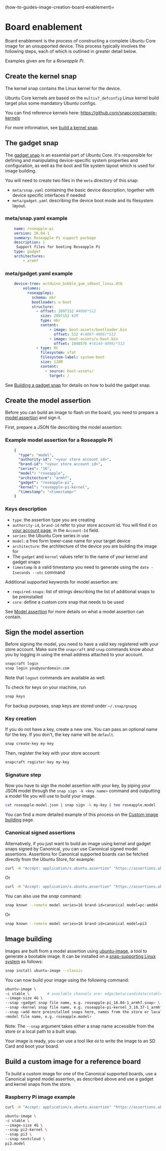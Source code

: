 (how-to-guides-image-creation-board-enablement)=
# Board enablement

Board enablement is the process of constructing a complete Ubuntu Core image for an unsupported device. This process typically involves the following steps, each of which is outlined in greater detail below.

Examples given are for a _Roseapple Pi_.

## Create the kernel snap

The kernel snap contains the Linux kernel for the device.

Ubuntu Core kernels are based on the `multiv7_defconfig` Linux kernel build target plus some mandatory Ubuntu configs.

You can find reference kernels here: <https://github.com/snapcore/sample-kernels>

For more information, see [build a kernel snap](/how-to-guides/image-creation/build-a-kernel-snap).

## The gadget snap

The [gadget snap](/reference/gadget-snap-format.md) is an essential part of Ubuntu Core. It's responsible for defining and manipulating device-specific system properties and configuration, as well as the boot and file system layout which is used for image building. 

You will need to create two files in the `meta` directory of this snap:

-   `meta/snap.yaml` containing the basic device description, together with device specific interfaces if needed
-   `meta/gadget.yaml` describing the device boot mode and its filesystem layout.

### meta/snap.yaml example

```yaml
    name: roseapple-pi
    version: 16.04-1
    summary: Roseapple Pi support package
    description: |
     Support files for booting Roseapple Pi
    type: gadget
    architectures:
        - armhf
```
### meta/gadget.yaml example

```yaml
    device-tree: actduino_bubble_gum_sdboot_linux.dtb
        volumes:
          roseapplepi:
            schema: mbr
            bootloader: u-boot
            structure:
              - offset: 2097152 #4096*512
                size: 2097152 #2M
                type: mbr
                content:
                    - image: boot-assets/bootloader.bin
                      offset: 512 #(4097-4096)*512
                    - image: boot-assets/u-boot.bin
                      offset: 1048576 #(6144-4096)*512
              - type: 0C
                filesystem: vfat
                filesystem-label: system-boot
                size: 128M
                content:
                  - source: boot-assets/
                    target: /
```

See [Building a gadget snap](/how-to-guides/image-creation/build-a-gadget-snap) for details on how to build the gadget snap.

## Create the model assertion

Before you can build an image to flash on the board, you need to prepare a [model assertion](/reference/assertions/model) and sign it.

First, prepare a JSON file describing the model assertion:

### Example model assertion for a Roseapple Pi

```yaml
    {
      "type": "model",
      "authority-id": "<your store account id>",
      "brand-id": "<your store account id>",
      "series": "16",
      "model": "roseapple",
      "architecture": "armhf",
      "gadget": "roseapple-pi",
      "kernel": "roseapple-pi-kernel",
      "timestamp": "<timestamp>"
    }
```

### Keys description

-   `type`: the assertion type you are creating
-   `authority-id`, `brand-id` refer to your store account id. You will find it on [your account page](https://dashboard.snapcraft.io/dev/account/), in the `Account-Id` field.
-   `series`: the Ubuntu Core series in use
-   `model`: a free form lower-case name for your target device
-   `architecture`: the architecture of the device you are building the image for
-   The `gadget` and `kernel` values refer to the name of your kernel and gadget snaps
-   `timestamp` is a valid timestamp you need to generate using the `date -Iseconds --utc` command

Additional supported keywords for model assertion are:

-   `required-snaps`: list of strings describing the list of additional snaps to be preinstalled
-   `core`: define a custom core snap that needs to be used

See [Model assertion](/reference/assertions/model) for more details on what a model assertion can contain.

## Sign the model assertion

Before signing the model, you need to have a valid key registered with your store account. Make sure the `snapcraft` and `snap` commands know about you by logging in using the email address attached to your account.

```bash  
snapcraft login
snap login you@yourdomain.com
```

Note that `logout` commands are available as well.

To check for keys on your machine, run

```bash
snap keys
```

For backup purposes, snap keys are stored under `~/.snap/gnupg`

### Key creation

If you do not have a key, create a new one. You can pass an optional name for the key. If you don't, the key name will be `default`.

```bash
snap create-key my-key
```

Then, register the key with your store account:

```bash
snapcraft register-key my-key
```

### Signature step

Now you have to sign the model assertion with your key, by piping your JSON model through the `snap sign -k <key name>` command and outputting a model file you will use to build your image.

```bash
cat roseapple-model.json | snap sign -k my-key | tee roseapple.model
```

You can find a more detailed example of this process on the [Custom image building](/tutorials/build-your-first-image/sign-the-model) page.

### Canonical signed assertions

Alternatively, if you just want to build an image using kernel and gadget snaps signed by Canonical, you can use Canonical signed model assertions. Assertions for Canonical supported boards can be fetched directly from the Ubuntu Store, for example:

```bash
curl -H "Accept: application/x.ubuntu.assertion" "https://assertions.ubuntu.com/v1/assertions/model/16/canonical/pc-amd64"
```
Or

```bash
curl -H "Accept: application/x.ubuntu.assertion" "https://assertions.ubuntu.com/v1/assertions/model/16/canonical/pi3"
```

You can also use the _snap_ command:

```bash
snap known --remote model series=16 brand-id=canonical model=pc-amd64
```
Or

```bash
snap known --remote model series=16 brand-id=canonical model=pi3
```

## Image building

Images are built from a model assertion using [ubuntu-image](https://github.com/canonical/ubuntu-image), a tool to generate a bootable image. It can be installed on a [snap-supporting Linux system](https://snapcraft.io/docs/installing-snapd) as follows:

```bash
snap install ubuntu-image --classic
```
    
You can now build your image using the following command:

```bash
ubuntu-image \
-c stable \        # available channels are: edge/beta/candidate/stable
--image-size 4G \
--snap <gadget snap file name, e.g. roseapple-pi_16.04-1_armhf.snap> \
--snap <kernel snap file name, e.g. roseapple-pi-kernel_3.10.37-1_armhf.snap> \
--snap <add more preinstalled snaps here, names from the store or local paths> \
<model file name, e.g. roseapple.model>
```

Note: The `--snap` argument takes either a snap name accessible from the store or a local path to a built snap.

Your image is ready, you can use a tool like `dd` to write the image to an SD Card and boot your board.

## Build a custom image for a reference board

To build a custom image for one of the Canonical supported boards, use a Canonical signed model assertion, as described above and use a gadget and kernel snaps from the store.

### Raspberry Pi image example

```bash
curl -H "Accept: application/x.ubuntu.assertion" "https://assertions.ubuntu.com/v1/assertions/model/16/canonical/pi3" > pi3.model
```

```bash
ubuntu-image \
-c stable \
--image-size 4G \
--snap pi2-kernel \
--snap pi3 \
--snap nextcloud \
pi3.model
```
